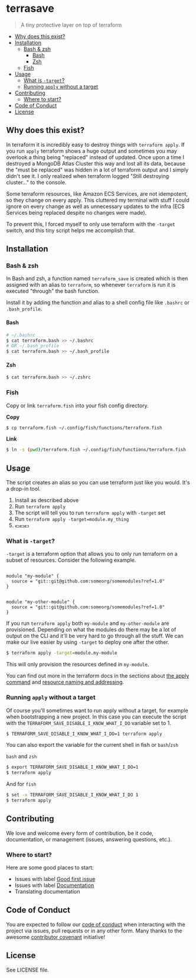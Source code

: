 # terrasave
>  A tiny protective layer on top of terraform

<!-- BEGIN mktoc -->
- [Why does this exist?](#why-does-this-exist)
- [Installation](#installation)
  - [Bash & zsh](#bash--zsh)
    - [Bash](#bash)
    - [Zsh](#zsh)
  - [Fish](#fish)
- [Usage](#usage)
  - [What is `-target`? ](#what-is--target)
  - [Running `apply` without a target](#running-apply-without-a-target)
- [Contributing](#contributing)
  - [Where to start?](#where-to-start)
- [Code of Conduct](#code-of-conduct)
- [License](#license)
<!-- END mktoc -->

## Why does this exist?

In terraform it is incredibly easy to destroy things with `terraform apply`. If you run `apply` terraform shows a huge output and sometimes you may overlook a thing being "replaced" instead of updated. Once upon a time I destroyed a MongoDB Atlas Cluster this way and lost all its data, because the "must be replaced" was hidden in a lot of terraform output and I simply didn't see it. I only realized when terraform logged "Still destroying cluster..." to the console.

Some terraform resources, like Amazon ECS Services, are not idempotent, so they change on every apply. This cluttered my terminal with stuff I could ignore on every change as well as unnecessary updates to the infra (ECS Services being replaced despite no changes were made).  

To prevent this, I forced myself to only use terraform with the `-target` switch, and this tiny script helps me accomplish that.

## Installation

### Bash & zsh

In Bash and zsh, a function named `terraform_save` is created which is then assigned with an alias to `terraform`, so whenever `terraform` is run it is executed "through" the bash function.

Install it by adding the function and alias to a shell config file like `.bashrc` or `.bash_profile`.

#### Bash
```bash
# ~/.bashrc
$ cat terraform.bash >> ~/.bashrc
# OR ~/.bash_profile
$ cat terraform.bash >> ~/.bash_profile
```

#### Zsh

```bash
$ cat terraform.bash >> ~/.zshrc
```

### Fish

Copy or link `terraform.fish` into your fish config directory.

**Copy**
```bash
$ cp terraform.fish ~/.config/fish/functions/terraform.fish
```

**Link**

```bash
$ ln -s (pwd)/terraform.fish ~/.config/fish/functions/terraform.fish
```

## Usage

The script creates an alias so you can use terraform just like you would. It's a drop-in tool. 

1. Install as described above
2. Run `terraform apply`
3. The script will tell you to run `terraform apply` with `-target` set
4. Run `terraform apply -target=module.my_thing`
5. 💶💶💶

### What is `-target`? 

`-target` is a terraform option that allows you to only run terraform on a subset of resources. Consider the following example.

```hcl

module "my-module" {
  source = "git::git@github.com:someorg/somemodules?ref=1.0"
}


module "my-other-module" {
  source = "git::git@github.com:someorg/somemodules?ref=1.0"
}
```

If you run `terraform apply` both `my-module` and `my-other-module` are provisioned. Depending on what the modules do there may be a lot of output on the CLI and it'll be very hard to go through all the stuff. We can make our live easier by using `-target` to deploy one after the other.

```bash
$ terraform apply -target=module.my-module
```

This will only provision the resources defined in `my-module`.

You can find out more in the terraform docs in the sections about [the apply command](https://www.terraform.io/docs/commands/apply.html#target-resource) and [resource naming and addressing](https://www.terraform.io/docs/internals/resource-addressing.html).

### Running `apply` without a target

Of course you'll sometimes want to run apply without a target, for example when bootstrapping a new project. In this case you can execute the script with the `TERRAFORM_SAVE_DISABLE_I_KNOW_WHAT_I_DO` variable set to 1.


```bash
$ TERRAFORM_SAVE_DISABLE_I_KNOW_WHAT_I_DO=1 terraform apply
```

You can also export the variable for the current shell in fish or `bash`/`zsh`

`bash` and `zsh`

```bash
$ export TERRAFORM_SAVE_DISABLE_I_KNOW_WHAT_I_DO=1
$ terraform apply
```

And for `fish`

```bash
$ set -x TERRAFORM_SAVE_DISABLE_I_KNOW_WHAT_I_DO 1
$ terraform apply
```


## Contributing

We love and welcome every form of contribution, be it code, documentation, or management (issues, answering questions, etc.).

### Where to start?

Here are some good places to start:

* Issues with label [Good first issue](https://github.com/kevingimbel/terrasave/labels/good%20first%20issue)
* Issues with label [Documentation](https://github.com/kevingimbel/terrasave/labels/documentation)
* Translating documentation

## Code of Conduct

You are expected to follow our [code of conduct](https://github.com/kevingimbel/terrasave/blob/master/CODE_OF_CONDUCT.md) when interacting with the project via issues, pull requests or in any other form. Many thanks to the awesome [contributor covenant](https://www.contributor-covenant.org/) initiative!

## License

See LICENSE file.